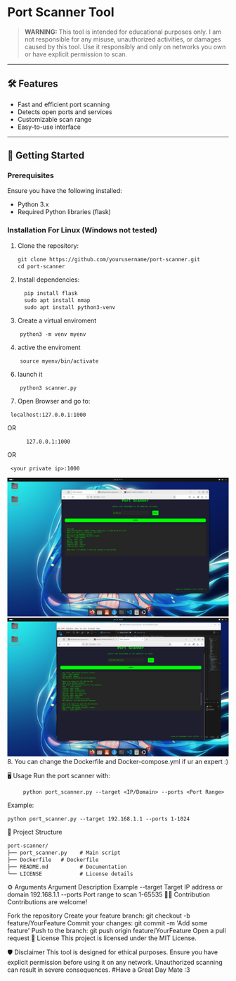 # Port Scanner Tool  

> **WARNING:** This tool is intended for educational purposes only. I am not responsible for any misuse, unauthorized activities, or damages caused by this tool. Use it responsibly and only on networks you own or have explicit permission to scan.  

---

## 🛠️ Features  

- Fast and efficient port scanning  
- Detects open ports and services  
- Customizable scan range  
- Easy-to-use interface  

---

## 🚀 Getting Started  

### Prerequisites  

Ensure you have the following installed:  
- Python 3.x  
- Required Python libraries (flask)

### Installation For Linux (Windows not tested)

1. Clone the repository:

       git clone https://github.com/yourusername/port-scanner.git
       cd port-scanner
   
2. Install dependencies:

         pip install flask
         sudo apt install nmap
         sudo apt install python3-venv
3. Create a virtual enviroment
```
    python3 -m venv myenv
```
4. active the enviroment
```
    source myenv/bin/activate
   ```
6. launch it
```
    python3 scanner.py
```
7. Open Browser and go to:
  ```
   localhost:127.0.0.1:1000
```
OR 
````
      127.0.0.1:1000
````
OR
   ````
    <your private ip>:1000
  ````
![proof](https://github.com/darkphantom-gamer/Port-scanner/blob/a6cf5fb7c33c27bdef97e45f5bab714375fa0d96/scan1.png)
![proof](https://github.com/darkphantom-gamer/Port-scanner/blob/ebe30a7c9392d8cf7c68685c8244f6844f6e4edc/scan2.png)
8. You can change the Dockerfile and Docker-compose.yml if ur an expert :)

🖥️ Usage
Run the port scanner with:

         python port_scanner.py --target <IP/Domain> --ports <Port Range>
Example:
```
python port_scanner.py --target 192.168.1.1 --ports 1-1024
```
📂 Project Structure
```
port-scanner/
├── port_scanner.py    # Main script
├── Dockerfile   # Dockerfile
├── README.md          # Documentation
└── LICENSE            # License details
```
⚙️ Arguments
Argument	Description	Example
--target	Target IP address or domain	192.168.1.1
--ports	Port range to scan	1-65535
🧑‍💻 Contribution
Contributions are welcome!

Fork the repository
Create your feature branch: git checkout -b feature/YourFeature
Commit your changes: git commit -m 'Add some feature'
Push to the branch: git push origin feature/YourFeature
Open a pull request
📜 License
This project is licensed under the MIT License.

🛡️ Disclaimer
This tool is designed for ethical purposes. Ensure you have explicit permission before using it on any network. Unauthorized scanning can result in severe consequences.
#Have a Great Day Mate :3
